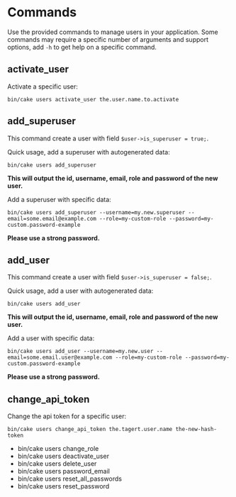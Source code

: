 Commands
========
Use the provided commands to manage users in your application. Some commands
may require a specific number of arguments and support options, add `-h` to
get help on a specific command.

activate_user
-------------
Activate a specific user:

```
bin/cake users activate_user the.user.name.to.activate
```

add_superuser
-------------
This command create a user with field `$user->is_superuser = true;`.

Quick usage, add a superuser with autogenerated data:

```
bin/cake users add_superuser
```
**This will output the id, username, email, role and password of the new user.**

Add a superuser with specific data:

```
bin/cake users add_superuser --username=my.new.superuser --email=some.email@example.com --role=my-custom-role --password=my-custom.password-example
```
**Please use a strong password.**

add_user
--------
This command create a user with field `$user->is_superuser = false;`.

Quick usage, add a user with autogenerated data:

```
bin/cake users add_user
```
**This will output the id, username, email, role and password of the new user.**

Add a user with specific data:

```
bin/cake users add_user --username=my.new.user --email=some.email.user@example.com --role=my-custom-role --password=my-custom.password-example
```
**Please use a strong password.**

change_api_token
-------------
Change the api token for a specific user:

```
bin/cake users change_api_token the.tagert.user.name the-new-hash-token
```


- bin/cake users change_role
- bin/cake users deactivate_user
- bin/cake users delete_user
- bin/cake users password_email
- bin/cake users reset_all_passwords
- bin/cake users reset_password

